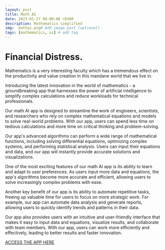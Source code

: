 ```yaml
---
layout: post
title: Math AI
date: 2023-01-27 00:00:00 +0300
description: Mathematics simplified
img:  mathai.png# Add image post (optional)
tags: [mathematics, ai] # add tag
---
```


# Financial Distress.

Mathematics is a very interesting faculty which has a tremendous effect on the productivity and value creation in this mandane world that we live in.

Introducing the latest innovation in the world of mathematics - a groundbreaking app that harnesses the power of artificial intelligence to simplify complex calculations and reduce workloads for technical professionals.

Our math AI app is designed to streamline the work of engineers, scientists, and researchers who rely on complex mathematical equations and models to solve real-world problems. With our app, users can spend less time on tedious calculations and more time on critical thinking and problem-solving.

Our app's advanced algorithms can perform a wide range of mathematical functions, including solving differential equations, optimizing complex systems, and performing statistical analysis. Users can input their equations and data, and our app will instantly provide accurate solutions and visualizations.

One of the most exciting features of our math AI app is its ability to learn and adapt to user preferences. As users input more data and equations, the app's algorithms become more accurate and efficient, allowing users to solve increasingly complex problems with ease.

Another key benefit of our app is its ability to automate repetitive tasks, freeing up valuable time for users to focus on more strategic work. For example, our app can automate data analysis and generate reports, allowing users to quickly identify trends and patterns in their data.

Our app also provides users with an intuitive and user-friendly interface that makes it easy to input data and equations, visualize results, and collaborate with team members. With our app, users can work more efficiently and effectively, leading to better results and faster innovation.

[ACCESS THE APP HERE](https://sirwilliam254-streamlit-math-app-home-iytq6c.streamlit.app/)
